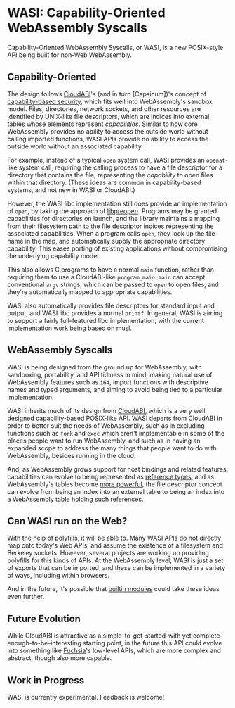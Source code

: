 # WASI: Capability-Oriented WebAssembly Syscalls

Capability-Oriented WebAssembly Syscalls, or WASI, is a new POSIX-style API
being built for non-Web WebAssembly.

## Capability-Oriented

The design follows [CloudABI]'s (and in turn [Capsicum])'s concept of
[capability-based security], which fits well into WebAssembly's sandbox
model. Files, directories, network sockets, and other resources are
identified by UNIX-like file descriptors, which are indices into external
tables whose elements represent *capabilities*. Similar to how core WebAssembly
provides no ability to access the outside world without calling imported
functions, WASI APIs provide no ability to access the outside world without
an associated capability.

For example, instead of a typical `open` system call, WASI provides an
`openat`-like system call, requiring the calling process to have a file
descriptor for a directory that contains the file, representing the
*capability* to open files within that directory. (These ideas are common
in capability-based systems, and not new in WASI or CloudABI.)

However, the WASI libc implementation still does provide an implementation of
`open`, by taking the approach of [libpreopen]. Programs may be granted
capabilities for directories on launch, and the library maintains a mapping
from their filesystem path to the file descriptor indices representing the
associated capabilities. When a program calls `open`, they look up the file
name in the map, and automatically supply the appropriate directory capability.
This eases porting of existing applications without compromising the
underlying capability model.

This also allows C programs to have a normal `main` function, rather than
requiring them to use a CloudABI-like `program_main`. `main` can accept
conventional `argv` strings, which can be passed to `open` to open files,
and they're automatically mapped to appropriate capabilities.

WASI also automatically provides file descriptors for standard input and
output, and WASI libc provides a normal `printf`. In general, WASI is aiming
to support a fairly full-featured libc implementation, with the current
implementation work being based on musl.

## WebAssembly Syscalls

WASI is being designed from the ground up for WebAssembly, with sandboxing,
portability, and API tidiness in mind, making natural use of WebAssembly
features such as `i64`, import functions with descriptive names and
typed arguments, and aiming to avoid being tied to a particular
implementation.

WASI inherits much of its design from [CloudABI], which is a very
well designed capability-based POSIX-like API. WASI departs from CloudABI in
order to better suit the needs of WebAssembly, such as in excluding functions
such as `fork` and `exec` which aren't implementable in some of the places
people want to run WebAssembly, and such as in having an expanded scope to
address the many things that people want to do with WebAssembly, besides
running in the cloud.

And, as WebAssembly grows support for host bindings and related features,
capabilities can evolve to being represented as [reference types], and as
WebAssembly's tables become [more powerful][host bindings], the file
descriptor concept can evolve from being an index into an external table to
being an index into a WebAssembly table holding such references.

## Can WASI run on the Web?

With the help of polyfills, it will be able to. Many WASI APIs do not
directly map onto today's Web APIs, and assume the existence of a
filesystem and Berkeley sockets. However, several projects are working
on providing polyfills for this kinds of APIs. At the WebAssembly level,
WASI is just a set of exports that can be imported, and these can be
implemented in a variety of ways, including within browsers.

And in the future, it's possible that [builtin modules] could take these
ideas even further.

## Future Evolution

While CloudABI is attractive as a simple-to-get-started-with yet
complete-enough-to-be-interesting starting point, in the future this API
could evolve into something like [Fuchsia]'s low-level APIs, which are
more complex and abstract, though also more capable.

## Work in Progress

WASI is currently experimental. Feedback is welcome!

[CloudABI]: https://cloudabi.org/
[capability-based security]: https://en.wikipedia.org/wiki/Capability-based_security
[libpreopen]: https://github.com/musec/libpreopen
[Fuchsia]: https://en.wikipedia.org/wiki/Google_Fuchsia
[reference types]: https://github.com/WebAssembly/reference-types
[host bindings]: https://github.com/WebAssembly/host-bindings
[builtin modules]: https://github.com/tc39/ecma262/issues/395
